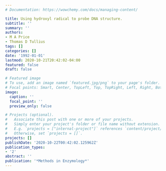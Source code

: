 ```yaml
---
# Documentation: https://wowchemy.com/docs/managing-content/

title: Using hydroxyl radical to probe DNA structure.
subtitle: ''
summary: ''
authors:
- M A Price
- Thomas D Tullius
tags: []
categories: []
date: '1992-01-01'
lastmod: 2020-10-21T20:42:02-04:00
featured: false
draft: false

# Featured image
# To use, add an image named `featured.jpg/png` to your page's folder.
# Focal points: Smart, Center, TopLeft, Top, TopRight, Left, Right, BottomLeft, Bottom, BottomRight.
image:
  caption: ''
  focal_point: ''
  preview_only: false

# Projects (optional).
#   Associate this post with one or more of your projects.
#   Simply enter your project's folder or file name without extension.
#   E.g. `projects = ["internal-project"]` references `content/project/deep-learning/index.md`.
#   Otherwise, set `projects = []`.
projects: []
publishDate: '2020-10-22T00:42:02.125962Z'
publication_types:
- '2'
abstract: ''
publication: '*Methods in Enzymology*'
---
```

